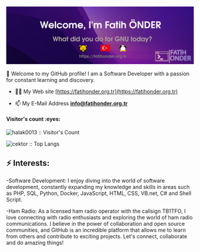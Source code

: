 ![Header image](headerv3.png)

👋 Welcome to my GitHub profile! I am a Software Developer with a passion for constant learning and discovery.

- 👨‍💻 My Web site [https://fatihonder.org.tr](https://fatihonder.org.tr)

- 📫 My E-Mail Address **info@fatihonder.org.tr**

<h4 align="left">Visitor's count :eyes:</h4>

<p align="left"><img src="https://profile-counter.glitch.me/{halak0013}/count.svg" alt="halak0013 :: Visitor's Count" /></p>
<p align="left"><img src="https://github-readme-stats.vercel.app/api/top-langs/?username=cektor&langs_count=10&layout=compact" alt="cektor :: Top Langs" /></p>


## ⚡ Interests:
-Software Development: I enjoy diving into the world of software development, constantly expanding my knowledge and skills in areas such as PHP, SQL, Python, Docker, JavaScript, HTML, CSS, VB.net, C# and Shell Script.

-Ham Radio: As a licensed ham radio operator with the callsign TB1TFO, I love connecting with radio enthusiasts and exploring the world of ham radio communications. I believe in the power of collaboration and open source communities, and GitHub is an incredible platform that allows me to learn from others and contribute to exciting projects.
Let's connect, collaborate and do amazing things!
